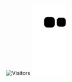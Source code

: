 <p align="center"><img src="https://gpvc.arturio.dev/sillyangel" alt="Visitors"></a>
<a target="_blank"><img src="https://github.com/sillyangel/sillyangel/blob/output/github-contribution-grid-snake.svg" alt="snake"></a>

